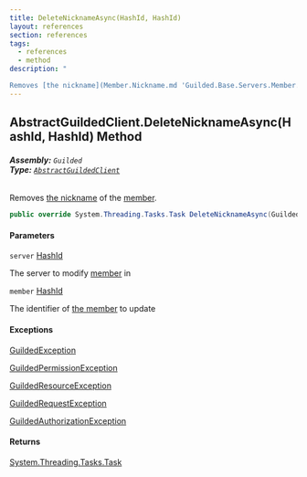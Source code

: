 ```yaml
---
title: DeleteNicknameAsync(HashId, HashId)
layout: references
section: references
tags:
  - references
  - method
description: "

Removes [the nickname](Member.Nickname.md 'Guilded.Base.Servers.Member.Nickname') of the [member](AbstractGuildedClient.DeleteNicknameAsync(HashId,HashId).md#Guilded.AbstractGuildedClient.DeleteNicknameAsync(Guilded.Base.HashId,Guilded.Base.HashId).member 'Guilded.AbstractGuildedClient.DeleteNicknameAsync(Guilded.Base.HashId, Guilded.Base.HashId).member')."
---
```


## AbstractGuildedClient.DeleteNicknameAsync(HashId, HashId) Method
###### **Assembly:** `Guilded`<br/>**Type:** [`AbstractGuildedClient`](AbstractGuildedClient.md 'Guilded.AbstractGuildedClient')

Removes [the nickname](Member.Nickname.md 'Guilded.Base.Servers.Member.Nickname') of the [member](AbstractGuildedClient.DeleteNicknameAsync(HashId,HashId).md#Guilded.AbstractGuildedClient.DeleteNicknameAsync(Guilded.Base.HashId,Guilded.Base.HashId).member 'Guilded.AbstractGuildedClient.DeleteNicknameAsync(Guilded.Base.HashId, Guilded.Base.HashId).member').

```csharp
public override System.Threading.Tasks.Task DeleteNicknameAsync(Guilded.Base.HashId server, Guilded.Base.HashId member);
```
#### Parameters

<a name='Guilded.AbstractGuildedClient.DeleteNicknameAsync(Guilded.Base.HashId,Guilded.Base.HashId).server'></a>

`server` [HashId](HashId.md 'Guilded.Base.HashId')

The server to modify [member](Member.md 'Guilded.Base.Servers.Member') in

<a name='Guilded.AbstractGuildedClient.DeleteNicknameAsync(Guilded.Base.HashId,Guilded.Base.HashId).member'></a>

`member` [HashId](HashId.md 'Guilded.Base.HashId')

The identifier of [the member](Member.md 'Guilded.Base.Servers.Member') to update

#### Exceptions

[GuildedException](GuildedException.md 'Guilded.Base.GuildedException')

[GuildedPermissionException](GuildedPermissionException.md 'Guilded.Base.GuildedPermissionException')

[GuildedResourceException](GuildedResourceException.md 'Guilded.Base.GuildedResourceException')

[GuildedRequestException](GuildedRequestException.md 'Guilded.Base.GuildedRequestException')

[GuildedAuthorizationException](GuildedAuthorizationException.md 'Guilded.Base.GuildedAuthorizationException')

#### Returns
[System.Threading.Tasks.Task](https://docs.microsoft.com/en-us/dotnet/api/System.Threading.Tasks.Task 'System.Threading.Tasks.Task')